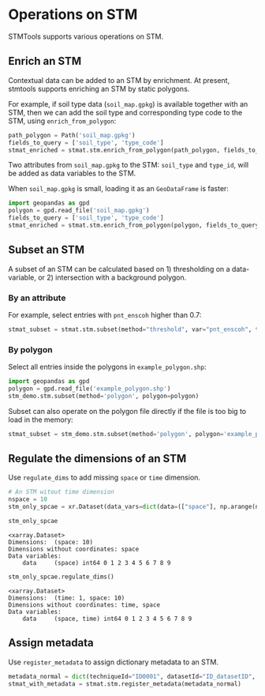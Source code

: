 # Operations on STM

STMTools supports various operations on STM.

## Enrich an STM

Contextual data can be added to an STM by enrichment. At present, stmtools supports enriching an STM by static polygons.

For example, if soil type data (`soil_map.gpkg`) is available together with an STM, then we can add the soil type and corresponding type code to the STM, using `enrich_from_polygon`:

```python
path_polygon = Path('soil_map.gpkg')
fields_to_query = ['soil_type', 'type_code']
stmat_enriched = stmat.stm.enrich_from_polygon(path_polygon, fields_to_query)
```

Two attributes from `soil_map.gpkg` to the STM: `soil_type` and `type_id`, will be added as data variables to the STM.

When `soil_map.gpkg` is small, loading it as an `GeoDataFrame` is faster:

```python
import geopandas as gpd
polygon = gpd.read_file('soil_map.gpkg')
fields_to_query = ['soil_type', 'type_code']
stmat_enriched = stmat.stm.enrich_from_polygon(polygon, fields_to_query)
```

## Subset an STM

A subset of an STM can be calculated based on 1) thresholding on a data-variable, or 2) intersection with a background polygon.

### By an attribute

For example, select entries with `pnt_enscoh` higher than 0.7:

```python
stmat_subset = stmat.stm.subset(method="threshold", var="pnt_enscoh", threshold='>0.7')
```

### By polygon

Select all entries inside the polygons in `example_polygon.shp`:

```python
import geopandas as gpd
polygon = gpd.read_file('example_polygon.shp')
stm_demo.stm.subset(method='polygon', polygon=polygon)
```

Subset can also operate on the polygon file directly if the file is too big to load in the memory:

```python
stmat_subset = stm_demo.stm.subset(method='polygon', polygon='example_polygon.gpkg')
```


## Regulate the dimensions of an STM

Use `regulate_dims` to add missing `space` or `time` dimension.

```python
# An STM witout time dimension
nspace = 10
stm_only_spcae = xr.Dataset(data_vars=dict(data=(["space"], np.arange(nspace))))

stm_only_spcae
```

```output
<xarray.Dataset>
Dimensions:  (space: 10)
Dimensions without coordinates: space
Data variables:
    data     (space) int64 0 1 2 3 4 5 6 7 8 9
```

```python
stm_only_spcae.regulate_dims()
```

```output
<xarray.Dataset>
Dimensions:  (time: 1, space: 10)
Dimensions without coordinates: time, space
Data variables:
    data     (space, time) int64 0 1 2 3 4 5 6 7 8 9
```

## Assign metadata

Use `register_metadata` to assign dictionary metadata to an STM.

```python
metadata_normal = dict(techniqueId="ID0001", datasetId="ID_datasetID", crs=4326)
stmat_with_metadata = stmat.stm.register_metadata(metadata_normal)
```